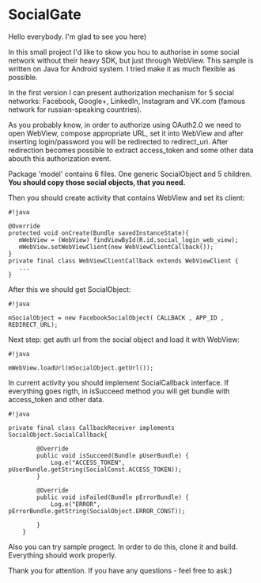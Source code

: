 # SocialGate
Hello everybody. I'm glad to see you here)

In this small project I'd like to skow you hou to authorise in some social network without their heavy SDK, but just through WebView. This sample is written on Java for Android system. I tried make it as much flexible as possible.

In the first version I can present authorization mechanism for 5 social networks: Facebook, Google+, LinkedIn, Instagram and VK.com (famous network for russian-speaking countries).

As you probably know, in order to authorize using OAuth2.0 we need to open WebView, compose appropriate URL, set it into WebView and after inserting login/password you will be redirected to redirect_uri. After redirection becomes possible to extract access_token and some other data abouth this authorization event.

Package 'model' contains 6 files. One generic SocialObject and 5 children. **You should copy those social objects, that you need.**  

Then you should create activity that contains WebView and set its client:


```
#!java

@Override 
protected void onCreate(Bundle savedInstanceState){ 
   mWebView = (WebView) findViewById(R.id.social_login_web_view); 
   mWebView.setWebViewClient(new WebViewClientCallback()); 
} 
private final class WebViewClientCallback extends WebViewClient { 
   ...
}

```

After this we should get SocialObjeсt:


```
#!java

mSocialObject = new FacebookSocialObject( CALLBACK , APP_ID , REDIRECT_URL);
```


Next step: get auth url from the social object and load it with WebView:


```
#!java

mWebView.loadUrl(mSocialObject.getUrl());
```


In current activity you should implement SocialCallback interface. If everything goes rigth, in isSucceed method you will get bundle with access_token and other data.


```
#!java

private final class CallbackReceiver implements SocialObject.SocialCallback{

        @Override
        public void isSucceed(Bundle pUserBundle) {
            Log.e("ACCESS_TOKEN", pUserBundle.getString(SocialConst.ACCESS_TOKEN));
        }

        @Override
        public void isFailed(Bundle pErrorBundle) {
            Log.e("ERROR", pErrorBundle.getString(SocialObject.ERROR_CONST));

        }
    }
```

Also you can try sample progect. In order to do this, clone it and build. Everything should work properly.


Thank you for attention. If you have any questions - feel free to ask:)
